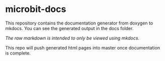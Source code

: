 # microbit-docs

This repository contains the documentation generator from doxygen to mkdocs. You can see the generated output in the docs folder.

*The raw markdown is intended to only be viewed using mkdocs.*

This repo will push generated html pages into master once documentation is complete.
